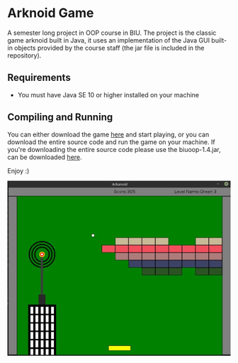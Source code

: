 # Arknoid Game
A semester long project in OOP course in BIU.
The project is the classic game arknoid built in Java, it uses an implementation of the Java GUI built-in objects provided by the course staff (the jar file is included in the repository).

## Requirements
* You must have Java SE 10 or higher installed on your machine
## Compiling and Running
You can either download the game [here]() and start playing, or you can download the entire source code and run the game on your machine.
If you're downloading the entire source code please use the biuoop-1.4.jar, can be downloaded [here]().

Enjoy :)

![](ReadMePics/screenshot.jpg)

